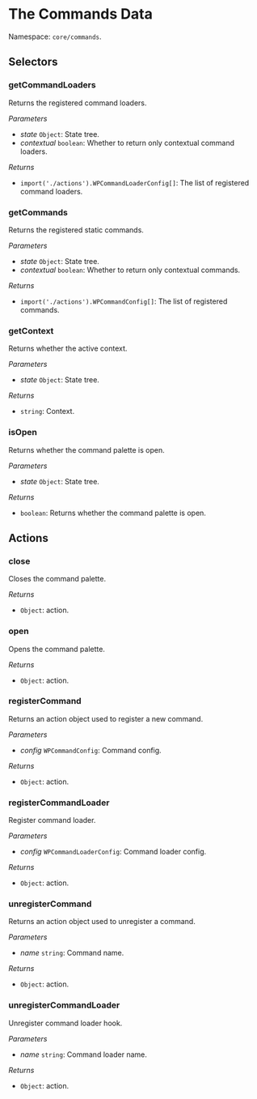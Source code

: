 # The Commands Data

Namespace: `core/commands`.

## Selectors

<!-- START TOKEN(Autogenerated selectors|../../../packages/commands/src/store/selectors.js) -->

### getCommandLoaders

Returns the registered command loaders.

_Parameters_

-   _state_ `Object`: State tree.
-   _contextual_ `boolean`: Whether to return only contextual command loaders.

_Returns_

-   `import('./actions').WPCommandLoaderConfig[]`: The list of registered command loaders.

### getCommands

Returns the registered static commands.

_Parameters_

-   _state_ `Object`: State tree.
-   _contextual_ `boolean`: Whether to return only contextual commands.

_Returns_

-   `import('./actions').WPCommandConfig[]`: The list of registered commands.

### getContext

Returns whether the active context.

_Parameters_

-   _state_ `Object`: State tree.

_Returns_

-   `string`: Context.

### isOpen

Returns whether the command palette is open.

_Parameters_

-   _state_ `Object`: State tree.

_Returns_

-   `boolean`: Returns whether the command palette is open.

<!-- END TOKEN(Autogenerated selectors|../../../packages/commands/src/store/selectors.js) -->

## Actions

<!-- START TOKEN(Autogenerated actions|../../../packages/commands/src/store/actions.js) -->

### close

Closes the command palette.

_Returns_

-   `Object`: action.

### open

Opens the command palette.

_Returns_

-   `Object`: action.

### registerCommand

Returns an action object used to register a new command.

_Parameters_

-   _config_ `WPCommandConfig`: Command config.

_Returns_

-   `Object`: action.

### registerCommandLoader

Register command loader.

_Parameters_

-   _config_ `WPCommandLoaderConfig`: Command loader config.

_Returns_

-   `Object`: action.

### unregisterCommand

Returns an action object used to unregister a command.

_Parameters_

-   _name_ `string`: Command name.

_Returns_

-   `Object`: action.

### unregisterCommandLoader

Unregister command loader hook.

_Parameters_

-   _name_ `string`: Command loader name.

_Returns_

-   `Object`: action.

<!-- END TOKEN(Autogenerated actions|../../../packages/commands/src/store/actions.js) -->
